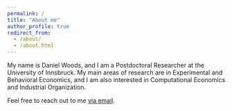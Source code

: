 ```yaml
---
permalink: /
title: "About me"
author_profile: true
redirect_from: 
  - /about/
  - /about.html
---
```


My name is Daniel Woods, and I am a Postdoctoral Researcher at the University of Innsbruck.  My main areas of research are in Experimental and Behavioral Economics, and I am also interested in Computational Economics and Industrial Organization.  

Feel free to reach out to me [via email](mailto:daniel.j.woods@uibk.ac.at).
